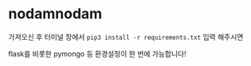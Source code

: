 # nodamnodam

가져오신 후 터미널 창에서
`pip3 install -r requirements.txt`
입력 해주시면

flask를 비롯한 pymongo 등 환경설정이 한 번에 가능합니다!
